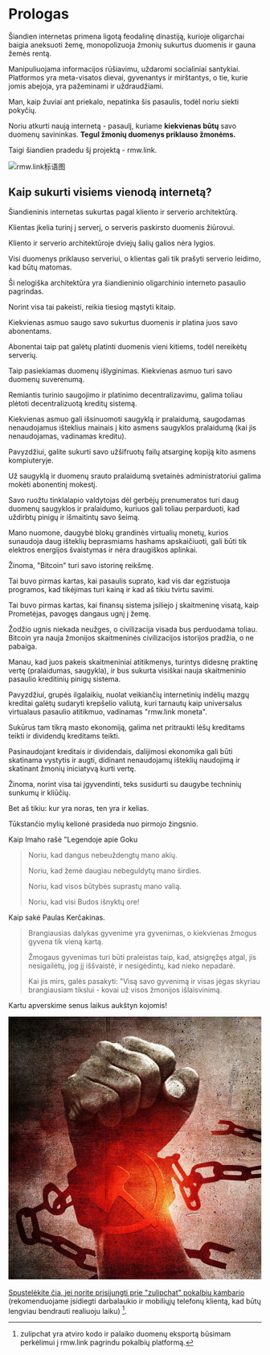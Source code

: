 # Prologas

Šiandien internetas primena ligotą feodalinę dinastiją, kurioje oligarchai baigia aneksuoti žemę, monopolizuoja žmonių sukurtus duomenis ir gauna žemės rentą.

Manipuliuojama informacijos rūšiavimu, uždaromi socialiniai santykiai. Platformos yra meta-visatos dievai, gyvenantys ir mirštantys, o tie, kurie jomis abejoja, yra pažeminami ir uždraudžiami.

Man, kaip žuviai ant priekalo, nepatinka šis pasaulis, todėl noriu siekti pokyčių.

Noriu atkurti naują internetą - pasaulį, kuriame **kiekvienas būtų** savo duomenų savininkas. **Tegul žmonių duomenys priklauso žmonėms.**

Taigi šiandien pradedu šį projektą - rmw.link.

![rmw.link标语图](/slogan.svg)

## Kaip sukurti visiems vienodą internetą?

Šiandieninis internetas sukurtas pagal kliento ir serverio architektūrą.

Klientas įkelia turinį į serverį, o serveris paskirsto duomenis žiūrovui.

Kliento ir serverio architektūroje dviejų šalių galios nėra lygios.

Visi duomenys priklauso serveriui, o klientas gali tik prašyti serverio leidimo, kad būtų matomas.

Ši nelogiška architektūra yra šiandieninio oligarchinio interneto pasaulio pagrindas.

Norint visa tai pakeisti, reikia tiesiog mąstyti kitaip.

Kiekvienas asmuo saugo savo sukurtus duomenis ir platina juos savo abonentams.

Abonentai taip pat galėtų platinti duomenis vieni kitiems, todėl nereikėtų serverių.

Taip pasiekiamas duomenų išlyginimas. Kiekvienas asmuo turi savo duomenų suverenumą.

Remiantis turinio saugojimo ir platinimo decentralizavimu, galima toliau plėtoti decentralizuotą kreditų sistemą.

Kiekvienas asmuo gali išsinuomoti saugyklą ir pralaidumą, saugodamas nenaudojamus išteklius mainais į kito asmens saugyklos pralaidumą (kai jis nenaudojamas, vadinamas kreditu).

Pavyzdžiui, galite sukurti savo užšifruotų failų atsarginę kopiją kito asmens kompiuteryje.

Už saugyklą ir duomenų srauto pralaidumą svetainės administratoriui galima mokėti abonentinį mokestį.

Savo ruožtu tinklalapio valdytojas dėl gerbėjų prenumeratos turi daug duomenų saugyklos ir pralaidumo, kuriuos gali toliau perparduoti, kad uždirbtų pinigų ir išmaitintų savo šeimą.

Mano nuomone, daugybė blokų grandinės virtualių monetų, kurios sunaudoja daug išteklių beprasmiams hashams apskaičiuoti, gali būti tik elektros energijos švaistymas ir nėra draugiškos aplinkai.

Žinoma, "Bitcoin" turi savo istorinę reikšmę.

Tai buvo pirmas kartas, kai pasaulis suprato, kad vis dar egzistuoja programos, kad tikėjimas turi kainą ir kad aš tikiu tvirtu savimi.

Tai buvo pirmas kartas, kai finansų sistema įsiliejo į skaitmeninę visatą, kaip Prometėjas, pavogęs dangaus ugnį į žemę.

Žodžio ugnis niekada neužges, o civilizacija visada bus perduodama toliau. Bitcoin yra nauja žmonijos skaitmeninės civilizacijos istorijos pradžia, o ne pabaiga.

Manau, kad juos pakeis skaitmeniniai atitikmenys, turintys didesnę praktinę vertę (pralaidumas, saugykla), ir bus sukurta visiškai nauja skaitmeninio pasaulio kreditinių pinigų sistema.

Pavyzdžiui, grupės ilgalaikių, nuolat veikiančių internetinių indėlių mazgų kreditai galėtų sudaryti krepšelio valiutą, kuri tarnautų kaip universalus virtualaus pasaulio atitikmuo, vadinamas "rmw.link moneta".

Sukūrus tam tikrą masto ekonomiją, galima net pritraukti lėšų kreditams teikti ir dividendų kreditams teikti.

Pasinaudojant kreditais ir dividendais, dalijimosi ekonomika gali būti skatinama vystytis ir augti, didinant nenaudojamų išteklių naudojimą ir skatinant žmonių iniciatyvą kurti vertę.

Žinoma, norint visa tai įgyvendinti, teks susidurti su daugybe techninių sunkumų ir kliūčių.

Bet aš tikiu: kur yra noras, ten yra ir kelias.

Tūkstančio mylių kelionė prasideda nuo pirmojo žingsnio.

Kaip Imaho rašė "Legendoje apie Goku

> Noriu, kad dangus nebeuždengtų mano akių.
> 
> Noriu, kad žemė daugiau nebeguldytų mano širdies.
> 
> Noriu, kad visos būtybės suprastų mano valią.
> 
> Noriu, kad visi Budos išnyktų ore!

Kaip sakė Paulas Kerčakinas.

> Brangiausias dalykas gyvenime yra gyvenimas, o kiekvienas žmogus gyvena tik vieną kartą.
> 
> Žmogaus gyvenimas turi būti praleistas taip, kad, atsigręžęs atgal, jis nesigailėtų, jog jį iššvaistė, ir nesigėdintų, kad nieko nepadarė.
> 
> Kai jis mirs, galės pasakyti: "Visą savo gyvenimą ir visas jėgas skyriau brangiausiam tikslui - kovai už visos žmonijos išlaisvinimą.

Kartu apverskime senus laikus aukštyn kojomis!

![](https://raw.githubusercontent.com/gcxfd/img/gh-pages/1.jpg)

[Spustelėkite čia, jei norite prisijungti prie "zulipchat" pokalbių kambario](https://rmw.zulipchat.com) (rekomenduojame įsidiegti darbalaukio ir mobiliųjų telefonų klientą, kad būtų lengviau bendrauti realiuoju laiku) [^1].

[^1]: zulipchat yra atviro kodo ir palaiko duomenų eksportą būsimam perkėlimui į rmw.link pagrindu pokalbių platformą.